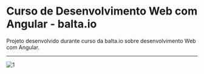 # Curso de Desenvolvimento Web com Angular - balta.io

Projeto desenvolvido durante curso da balta.io sobre desenvolvimento Web com Angular.

---

![1](https://github.com/JoaoMezzomo/AngularTodo/assets/60244693/e464d700-396b-43b8-a0d8-e79375801e11)
